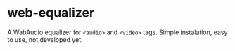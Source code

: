 web-equalizer
=============

A WabAudio equalizer for `<audio>` and `<video>` tags. Simple instalation, easy to use, not developed yet.